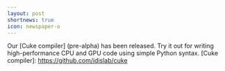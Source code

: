 ```yaml
---
layout: post
shortnews: true
icon: newspaper-o
---
```

Our [Cuke compiler] (pre-alpha) has been released. Try it out for writing high-performance CPU and GPU code using simple Python syntax.
[Cuke compiler]: https://github.com/idislab/cuke
